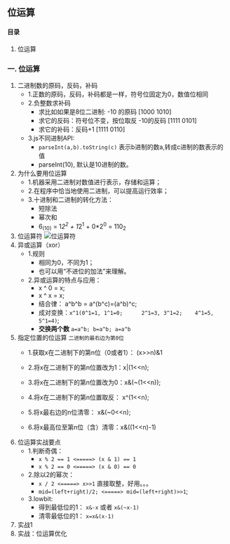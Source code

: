 ## 位运算

#### 目录
1. 位运算

### 一. 位运算
1. 二进制数的原码，反码，补码
    - 1.正数的原码，反码，补码都是一样，符号位固定为0，数值位相同
    - 2.负整数求补码 
        - 求比如如果是8位二进制: -10 的原码  [1000 1010] 
        - 求它的反码：符号位不变，按位取反 -10的反码    [1111 0101]
        - 求它的补码：反码+1  [1111 0110]
    - 3.js不同进制API: 
        - `parseInt(a,b).toString(c)` 表示b进制的数a,转成c进制的数表示的值
        - parseInt(10), 默认是10进制的数。
2. 为什么要用位运算
    - 1.机器采用二进制对数值进行表示，存储和运算；
    - 2.在程序中恰当地使用二进制，可以提高运行效率；
    - 3.十进制和二进制的转化方法：
        - 短除法
        - 幂次和
        - 6<sub>(10)</sub> = 1*2<sup>2</sup> + 1*2<sup>1</sup> + 0*2<sup>0</sup> = 110<sub>2</sub>
3. 位运算符
    ![位运算符](https://pic.leetcode-cn.com/1629682903-PVyMGq-WZY%5BE\)%7D97JA0%60H3R\(2K%7B\)NP.png)
4. 异或运算（xor）
    - 1.规则
        - 相同为0，不同为1；
        - 也可以用“不进位的加法”来理解。
    - 2.异或运算的特点与应用：
        - x ^ 0 = x;
        - x ^ x = x;
        - 结合律： a^b^b = a^(b^c)=(a^b)^c;
        - 成对变换：`x^1(0^1=1, 1^1=0;      2^1=3, 3^1=2;    4^1=5, 5^1=4)`;
        - **交换两个数** `a=a^b; b=a^b; a=a^b`
5. 指定位置的位运算 
`二进制的最右边为第0位`
    - 1.获取x在二进制下的第n位（0或者1）： (x>>n)&1
    
    - 2.将x在二进制下的第n位置改为1：x|(1<<n);
    - 3.将x在二进制下的第n位置改为0：x&(~(1<<n));
    - 4.将x在二进制下的第n位置取反： x^(1<<n);
    
    - 5.将x最右边的n位清零： x&(~0<<n);
    - 6.将x最高位至第n位（含）清零：x&((1<<n)-1)
6. 位运算实战要点
    - 1.判断奇偶：
        - `x % 2 == 1 <=====> (x & 1) == 1`
        - `x % 2 == 0 <=====> (x & 0) == 0`
    - 2.除以2的幂次：
        - `x / 2 <=====> x>>1` 直接取整，好用。。。
        - `mid=(left+right)/2; <=====> mid=(left+right)>>1`;
    - 3.lowbit:
        - 得到最低位的1： `x&-x` 或者 `x&(~x-1)`
        - 清零最低位的1： `x=x&(x-1)`
7. 实战1
8. 实战：位运算优化
